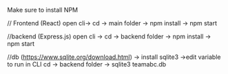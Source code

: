Make sure to install NPM

// Frontend (React)
open cli-> cd -> main folder -> npm install -> npm start

//backend (Express.js)
open cli -> cd -> backend folder -> npm install -> npm start

//db (https://www.sqlite.org/download.html) -> install sqlite3 ->edit variable to run in CLI
  cd -> backend folder -> sqlite3 teamabc.db
